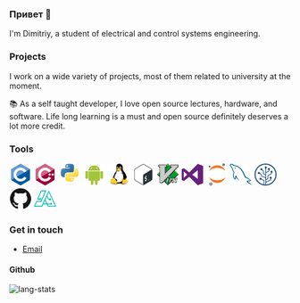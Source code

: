 ### Привет :wave:

I'm Dimitriy, a student of electrical and control systems engineering. 


### Projects

I work on a wide variety of projects, most of them related to university at the moment.

:books: As a self taught developer, I love open source lectures, hardware, and software. Life long learning is a must and open source definitely deserves a lot more credit.

<!--Living in time of fundamental change, I'd rather be a participant than just a spectator.-->

### Tools

<p align="left"><img src="https://github.com/devicons/devicon/blob/v2.8.2/icons/c/c-original.svg" alt="c" width="40" height="40"/> 
  <img src="https://github.com/devicons/devicon/blob/v2.8.2/icons/cplusplus/cplusplus-original.svg" alt="cplusplus" width="40" height="40"/> 
  <img src="https://github.com/devicons/devicon/blob/v2.8.2/icons/python/python-original.svg" alt="python" width="40" height="40"/>
  <img src="https://github.com/devicons/devicon/blob/v2.8.2/icons/android/android-plain.svg" alt="android" width="40" height="40"/>
  <img src="https://github.com/devicons/devicon/blob/v2.8.2/icons/linux/linux-original.svg" alt="linux" width="40" height="40"/>
  <img src="https://github.com/devicons/devicon/blob/master/icons/bash/bash-original.svg" alt="bash" width="40" heigh="40"/>
  <img src="https://github.com/devicons/devicon/blob/v2.8.2/icons/vim/vim-original.svg" alt="vim" width="40" height="40"/>
  <img src="https://github.com/devicons/devicon/blob/v2.8.2/icons/visualstudio/visualstudio-plain.svg" alt="visual-studio" width="40" height="40"/> 
  <img src="https://github.com/devicons/devicon/blob/master/icons/jupyter/jupyter-original.svg" alt="github" width="40" height="40"/>
  <img src="https://github.com/devicons/devicon/blob/master/icons/mysql/mysql-plain.svg" alt="github" width="40" height="40"/>
  <img src="https://github.com/devicons/devicon/blob/v2.8.2/icons/sourcetree/sourcetree-original.svg" alt="sourcetree" width="40" heigh="40"/>
  <img src="https://github.com/devicons/devicon/blob/v2.8.2/icons/github/github-original.svg" alt="github" width="40" height="40"/>
  <img src="https://github.com/devicons/devicon/blob/master/icons/thealgorithms/thealgorithms-original.svg" alt="sourcetree" width="40" heigh="40"/>


### Get in touch

- [Email](mailto:d.v.georgiev@st.hanze.nl)

<!-- TODO-IST:START -->
<!--
:snowflake:  Graduate with Bachelor's in Electrical & Electronics Engineering           
:hourglass_flowing_sand:  Graduate with Master's in System Engineering                 
:waning_crescent_moon:  Work on aerospace projects
-->
<!-- TODO-IST:END -->


#### Github

![lang-stats](https://github-readme-stats.vercel.app/api/top-langs/?username=Silverlined&langs_count=10&layout=compact&hide=html,java,javascript,css,jupyter%20notebook,rich%20text%20format&theme=nord)

  <!-- jupyter%20notebook -->
